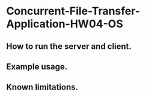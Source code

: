 # Concurrent-File-Transfer-Application-HW04-OS


## How to run the server and client.

## Example usage.

## Known limitations.